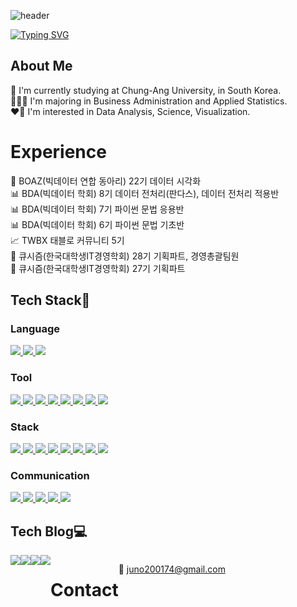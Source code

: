 ![header](https://capsule-render.vercel.app/api?type=waving&color=6994CDEE&text=&animation=twinkling&height=80)

[![Typing SVG](https://readme-typing-svg.demolab.com?font=Alkatra&weight=500&size=45&duration=3500&pause=3&color=6994CDEE&center=false&vCenter=false&multiline=true&repeat=true&width=1000&height=100&lines=kookguk)](https://git.io/typing-svg)

## About Me
🏫 I'm currently studying at Chung-Ang University, in South Korea.  
🧑🏻‍💻 I'm majoring in Business Administration and Applied Statistics.  
❤️‍🔥 I'm interested in Data Analysis, Science, Visualization.  

# Experience
🐘 BOAZ(빅데이터 연합 동아리) 22기 데이터 시각화  
📊 BDA(빅데이터 학회) 8기 데이터 전처리(판다스), 데이터 전처리 적용반  
📊 BDA(빅데이터 학회) 7기 파이썬 문법 응용반  
📊 BDA(빅데이터 학회) 6기 파이썬 문법 기초반  
📈 TWBX 태블로 커뮤니티 5기  
📱 큐시즘(한국대학생IT경영학회) 28기 기획파트, 경영총괄팀원  
📱 큐시즘(한국대학생IT경영학회) 27기 기획파트  

## Tech Stack🔧 
<h3>Language</h3>
<a href="#">
    <img src="https://img.shields.io/badge/Python-3776AB?style=for-the-badge&logo=python&logoColor=white">
</a>
<a href="#">
    <img src="https://img.shields.io/badge/SQL-4479A1?style=for-the-badge&logo=mysql&logoColor=white">
</a>
<a href="#">
    <img src="https://img.shields.io/badge/R-276DC3?style=for-the-badge&logo=r&logoColor=white">
</a>

<h3>Tool</h3>
<a href="#">
    <img src="https://img.shields.io/badge/Jupyter-F37626?style=for-the-badge&logo=jupyter&logoColor=white">
</a>
<a href="#">
    <img src="https://img.shields.io/badge/Visual_Studio_Code-0078D4?style=for-the-badge&logo=visual-studio-code&logoColor=white">
</a>
<a href="#">
    <img src="https://img.shields.io/badge/PyCharm-000000?style=for-the-badge&logo=pycharm&logoColor=white">
</a>
<a href="#">
    <img src="https://img.shields.io/badge/RStudio-75AADB?style=for-the-badge&logo=rstudio&logoColor=white">
</a>
<a href="#">
    <img src="https://img.shields.io/badge/MySQL-4479A1?style=for-the-badge&logo=mysql&logoColor=white">
</a>
<a href="#">
    <img src="https://img.shields.io/badge/DBeaver-372923?style=for-the-badge&logo=dbeaver&logoColor=white">
</a>
<a href="#">
    <img src="https://img.shields.io/badge/Tableau-E97627?style=for-the-badge&logo=Tableau&logoColor=white">
</a>
<a href="#">
    <img src="https://img.shields.io/badge/Redash-FF4C4C?style=for-the-badge&logo=redash&logoColor=white">
</a>

<h3>Stack</h3>
<a href="#">
    <img src="https://img.shields.io/badge/pandas-150458?style=for-the-badge&logo=pandas&logoColor=white">
</a>
<a href="#">
    <img src="https://img.shields.io/badge/numpy-013243?style=for-the-badge&logo=numpy&logoColor=white">
</a>
<a href="#">
    <img src="https://img.shields.io/badge/Matplotlib-FF5733?style=for-the-badge&logo=matplotlib&logoColor=white">
</a>
<a href="#">
    <img src="https://img.shields.io/badge/Seaborn-3776AB?style=for-the-badge&logo=seaborn&logoColor=white">
</a>
<a href="#">
    <img src="https://img.shields.io/badge/scikit--learn-F7931E?style=for-the-badge&logo=scikit-learn&logoColor=white">
</a>
<a href="#">
    <img src="https://img.shields.io/badge/TensorFlow-FF6F00?style=for-the-badge&logo=tensorflow&logoColor=white">
</a>
<a href="#">
    <img src="https://img.shields.io/badge/PyTorch-EE4C2C?style=for-the-badge&logo=pytorch&logoColor=white">
</a>
<a href="#">
    <img src="https://img.shields.io/badge/Keras-D00000?style=for-the-badge&logo=keras&logoColor=white">
</a>

<h3>Communication</h3>
<a href="#">
    <img src="https://img.shields.io/badge/GitHub-181717?style=for-the-badge&logo=github&logoColor=white">
</a>
<a href="#">
    <img src="https://img.shields.io/badge/Slack-4A154B?style=for-the-badge&logo=slack&logoColor=white">
</a>
<a href="#">
    <img src="https://img.shields.io/badge/Notion-000000?style=for-the-badge&logo=notion&logoColor=white">
</a>
<a href="#">
    <img src="https://img.shields.io/badge/Jira-0052CC?style=for-the-badge&logo=jira&logoColor=white">
</a>
<a href="#">
    <img src="https://img.shields.io/badge/Figma-F24E1E?style=for-the-badge&logo=figma&logoColor=white">
</a>

## Tech Blog💻 
<div style="display:flex; flex-direction:row;">
    <a href="https://zzarimongddang.tistory.com/">
    <img src="https://img.shields.io/badge/Tistory-000000?style=for-the-badge&logo=Tistory&logoColor=white">
    </a>
    <a href="https://www.instagram.com/dataresting/">
    <img src="https://img.shields.io/badge/Instagram-E4405F?style=for-the-badge&logo=Instagram&logoColor=white"> 
    </a>
    <a href="https://blog.naver.com/PostList.naver?blogId=rnrwnsgh0904&widgetTypeCall=true&noTrackingCode=true&directAccess=true">
    <img src="https://img.shields.io/badge/Naver_Blog-03C75A?style=for-the-badge&logo=Naver&logoColor=white">
    </a>
    <a href="https://public.tableau.com/app/profile/.k00keyesm/vizzes">
    <img src="https://img.shields.io/badge/Tableau_Public-E97627?style=for-the-badge&logo=Tableau&logoColor=white">
    </a>

# Contact
📧 juno200174@gmail.com
